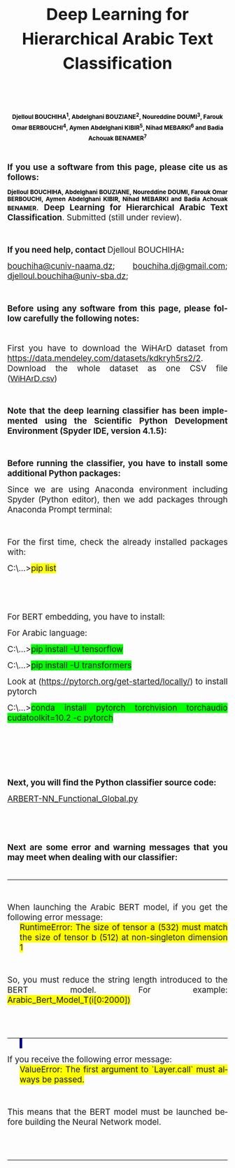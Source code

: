 <html xmlns:v="urn:schemas-microsoft-com:vml"
xmlns:o="urn:schemas-microsoft-com:office:office"
xmlns:w="urn:schemas-microsoft-com:office:word"
xmlns:dt="uuid:C2F41010-65B3-11d1-A29F-00AA00C14882"
xmlns:m="http://schemas.microsoft.com/office/2004/12/omml"
xmlns="http://www.w3.org/TR/REC-html40">

<head>
<meta http-equiv=Content-Type content="text/html; charset=windows-1252">
<meta name=ProgId content=Word.Document>
<meta name=Generator content="Microsoft Word 15">
<meta name=Originator content="Microsoft Word 15">
<link rel=File-List href="index_files/filelist.xml">
<link rel=Edit-Time-Data href="index_files/editdata.mso">
<link rel=dataStoreItem href="index_files/item0001.xml"
target="index_files/props002.xml">
<link rel=themeData href="index_files/themedata.thmx">
<link rel=colorSchemeMapping href="index_files/colorschememapping.xml">
</head>

<body lang=EN-US link=blue vlink=purple style='tab-interval:35.4pt;word-wrap:
break-word'>

<div class=WordSection1>

<p class=MsoNormal align=center style='margin-bottom:0in;text-align:center;
line-height:150%'><b><span style='font-size:28.0pt;line-height:150%;mso-ansi-language:
EN-US'>Deep Learning for Hierarchical Arabic Text Classification<o:p></o:p></span></b></p>

<p class=MsoNormal style='margin-bottom:0in;text-align:justify;line-height:
150%'><span style='mso-ansi-language:EN-US'><o:p>&nbsp;</o:p></span></p>

<p class=MsoNormal style='margin-bottom:0in;text-align:justify'><span
style='mso-ansi-language:EN-US'><o:p>&nbsp;</o:p></span></p>

<p class=MsoNormal align=center style='margin-bottom:0in;text-align:center;
line-height:150%'><b><span style='font-size:10.0pt;line-height:150%;mso-bidi-font-family:
Calibri;mso-bidi-theme-font:minor-latin;color:black;mso-ansi-language:EN-US'>Djelloul
BOUCHIHA<sup>1</sup>, Abdelghani BOUZIANE<sup>2</sup>, Noureddine DOUMI<sup>3</sup>,
Farouk Omar BERBOUCHI<sup>4</sup>, Aymen Abdelghani KIBIR<sup>5</sup>, Nihad
MEBARKI<sup>6</sup> and Badia Achouak BENAMER<sup>7</sup><o:p></o:p></span></b></p>

<p class=MsoNormal style='text-align:justify;line-height:normal'><b><span
style='mso-ansi-language:EN-US'><o:p>&nbsp;</o:p></span></b></p>

<p class=MsoNormal style='text-align:justify;line-height:normal'><b><span
style='font-size:14.0pt;mso-ansi-language:EN-US'>If you use a software from
this page, please cite us as follows:<o:p></o:p></span></b></p>

<p class=MsoNormal style='text-align:justify;line-height:normal'><b><span
style='font-size:10.0pt;mso-bidi-font-family:Calibri;mso-bidi-theme-font:minor-latin;
color:black;mso-ansi-language:EN-US'>Djelloul BOUCHIHA, Abdelghani BOUZIANE,
Noureddine DOUMI, Farouk Omar BERBOUCHI, Aymen Abdelghani KIBIR, Nihad MEBARKI
and Badia Achouak BENAMER</span></b><span style='font-size:14.0pt;mso-ansi-language:
EN-US'>. <b>Deep Learning for Hierarchical Arabic Text Classification</b>.
Submitted (still under review).<o:p></o:p></span></p>

<p class=MsoNormal style='text-align:justify;line-height:normal'><span
style='font-size:14.0pt;mso-ansi-language:EN-US'><o:p>&nbsp;</o:p></span></p>

<p class=MsoNormal style='text-align:justify;line-height:normal'><b><span
style='font-size:14.0pt;mso-ansi-language:EN-US'>If you need help, contact </span></b><span
style='font-size:14.0pt;mso-ansi-language:EN-US'>Djelloul BOUCHIHA<b>: <o:p></o:p></b></span></p>

<p class=MsoNormal style='text-align:justify;line-height:normal'><span lang=FR><a
href="mailto:bouchiha@cuniv-naama.dz"><span lang=EN-US style='font-size:14.0pt;
mso-ansi-language:EN-US'>bouchiha@cuniv-naama.dz</span></a></span><span
style='font-size:14.0pt;mso-ansi-language:EN-US'>; </span><span lang=FR><a
href="mailto:bouchiha.dj@gmail.com"><span lang=EN-US style='font-size:14.0pt;
mso-ansi-language:EN-US'>bouchiha.dj@gmail.com</span></a></span><span
style='font-size:14.0pt;mso-ansi-language:EN-US'>; </span><span lang=FR><a
href="mailto:djelloul.bouchiha@univ-sba.dz"><span lang=EN-US style='font-size:
14.0pt;mso-ansi-language:EN-US'>djelloul.bouchiha@univ-sba.dz</span></a></span><span
style='font-size:14.0pt;mso-ansi-language:EN-US'>; <o:p></o:p></span></p>

<p class=MsoNormal style='text-align:justify;line-height:normal'><span
style='font-size:14.0pt;mso-ansi-language:EN-US'><o:p>&nbsp;</o:p></span></p>

<p class=MsoNormal style='text-align:justify;line-height:normal'><b><span
style='font-size:14.0pt;mso-ansi-language:EN-US'>Before using any software from
this page, please follow carefully the following notes:<o:p></o:p></span></b></p>

<p class=MsoNormal style='text-align:justify;line-height:normal'><span
style='mso-ansi-language:EN-US'><o:p>&nbsp;</o:p></span></p>

<p class=MsoNormal style='text-align:justify;line-height:normal'><span
style='font-size:14.0pt;mso-ansi-language:EN-US'>First you have to download the
WiHArD dataset from </span><span lang=FR style='font-size:14.0pt'><a
href="https://data.mendeley.com/datasets/kdkryh5rs2/2"><span lang=EN-US
style='mso-ansi-language:EN-US'>https://data.mendeley.com/datasets/kdkryh5rs2/2</span></a></span><span
style='font-size:14.0pt;mso-ansi-language:EN-US'>. Download the whole dataset as
one CSV file (</span><span style='font-size:14.0pt;font-family:"Arial",sans-serif;
color:#1A1A1A;mso-ansi-language:EN-US'><a
href="https://data.mendeley.com/datasets/kdkryh5rs2/2#:~:text=CSV-,WiHArD.csv,-3%20MB">WiHArD.csv</a></span><span
style='font-size:14.0pt;mso-ansi-language:EN-US'>)<o:p></o:p></span></p>

<p class=MsoNormal style='text-align:justify;line-height:normal'><span
style='font-size:14.0pt;mso-ansi-language:EN-US'><o:p>&nbsp;</o:p></span></p>

<p class=MsoNormal style='text-align:justify;line-height:normal'><b><span
style='font-size:14.0pt;mso-ansi-language:EN-US'>Note that the deep learning classifier
has been implemented using the Scientific Python Development Environment
(Spyder IDE, version 4.1.5):<o:p></o:p></span></b></p>

<p class=MsoNormal style='text-align:justify;line-height:normal'><span lang=FR
style='font-size:14.0pt;mso-fareast-language:FR;mso-no-proof:yes'><v:shapetype
 id="_x0000_t75" coordsize="21600,21600" o:spt="75" o:preferrelative="t"
 path="m@4@5l@4@11@9@11@9@5xe" filled="f" stroked="f">
 <v:stroke joinstyle="miter"/>
 <v:formulas>
  <v:f eqn="if lineDrawn pixelLineWidth 0"/>
  <v:f eqn="sum @0 1 0"/>
  <v:f eqn="sum 0 0 @1"/>
  <v:f eqn="prod @2 1 2"/>
  <v:f eqn="prod @3 21600 pixelWidth"/>
  <v:f eqn="prod @3 21600 pixelHeight"/>
  <v:f eqn="sum @0 0 1"/>
  <v:f eqn="prod @6 1 2"/>
  <v:f eqn="prod @7 21600 pixelWidth"/>
  <v:f eqn="sum @8 21600 0"/>
  <v:f eqn="prod @7 21600 pixelHeight"/>
  <v:f eqn="sum @10 21600 0"/>
 </v:formulas>
 <v:path o:extrusionok="f" gradientshapeok="t" o:connecttype="rect"/>
 <o:lock v:ext="edit" aspectratio="t"/>
</v:shapetype><v:shape id="_x0000_i1026" type="#_x0000_t75" style='width:191.25pt;
 height:275.25pt;visibility:visible;mso-wrap-style:square'>
 <v:imagedata src="index_files/image001.png" o:title=""/>
</v:shape></span><span style='font-size:14.0pt;mso-ansi-language:EN-US'><o:p></o:p></span></p>

<p class=MsoNormal style='text-align:justify;line-height:normal'><span
style='font-size:14.0pt;mso-ansi-language:EN-US'><o:p>&nbsp;</o:p></span></p>

<p class=MsoNormal style='margin-bottom:0in;text-align:justify;line-height:
normal'><b><span style='font-size:14.0pt;mso-ansi-language:EN-US'>Before
running the classifier, you have to install some additional Python packages:</span></b><span
style='font-size:14.0pt;mso-ansi-language:EN-US'> <o:p></o:p></span></p>

<p class=MsoNormal style='margin-bottom:0in;text-align:justify;line-height:
normal'><span style='font-size:14.0pt;mso-ansi-language:EN-US'>Since we are
using Anaconda environment including Spyder (Python editor), then we add
packages through Anaconda Prompt terminal:<o:p></o:p></span></p>

<p class=MsoNormal style='margin-bottom:0in;text-align:justify;line-height:
normal'><span lang=FR style='font-size:14.0pt;mso-fareast-language:FR;
mso-no-proof:yes'><v:shape id="Image_x0020_1" o:spid="_x0000_i1025" type="#_x0000_t75"
 style='width:390.75pt;height:219.75pt;visibility:visible;mso-wrap-style:square'>
 <v:imagedata src="index_files/image002.png" o:title=""/>
</v:shape></span><span style='font-size:14.0pt;mso-ansi-language:EN-US'><o:p></o:p></span></p>

<p class=MsoNormal style='margin-bottom:0in;text-align:justify;line-height:
normal'><span style='font-size:14.0pt;mso-ansi-language:EN-US'><o:p>&nbsp;</o:p></span></p>

<p class=MsoNormal style='margin-bottom:0in;text-align:justify;line-height:
normal'><span style='font-size:14.0pt;mso-ansi-language:EN-US'>For the first
time, check the already installed packages with:<o:p></o:p></span></p>

<p class=MsoNormal style='margin-bottom:0in;text-align:justify;line-height:
normal'><span style='font-size:14.0pt;mso-ansi-language:EN-US'>C:\...&gt;<span
style='background:yellow;mso-highlight:yellow'>pip list</span><o:p></o:p></span></p>

<p class=MsoNormal style='margin-bottom:0in;text-align:justify;line-height:
normal'><span style='font-size:14.0pt;mso-ansi-language:EN-US'><o:p>&nbsp;</o:p></span></p>

<p class=MsoNormal style='margin-bottom:0in;text-align:justify;line-height:
normal'><span style='font-size:14.0pt;mso-ansi-language:EN-US'><o:p>&nbsp;</o:p></span></p>

<p class=MsoNormal style='margin-bottom:0in;text-align:justify;line-height:
normal'><span style='font-size:14.0pt;mso-ansi-language:EN-US'>For BERT
embedding, you have to install:<o:p></o:p></span></p>

<p class=MsoNormal style='margin-bottom:0in;text-align:justify;line-height:
normal'><span style='font-size:14.0pt;mso-ansi-language:EN-US'>For Arabic
language:<o:p></o:p></span></p>

<p class=MsoNormal style='margin-bottom:0in;text-align:justify;line-height:
normal'><span style='font-size:14.0pt;mso-ansi-language:EN-US'>C:\...&gt;<span
style='background:lime;mso-highlight:lime'>pip install -U tensorflow</span><o:p></o:p></span></p>

<p class=MsoNormal style='margin-bottom:0in;text-align:justify;line-height:
normal'><span style='font-size:14.0pt;mso-ansi-language:EN-US'>C:\...&gt;<span
style='background:lime;mso-highlight:lime'>pip install -U transformers</span><o:p></o:p></span></p>

<p class=MsoNormal style='margin-bottom:0in;text-align:justify;line-height:
normal'><span style='font-size:14.0pt;mso-ansi-language:EN-US'>Look at (</span><span
lang=FR><a href="https://pytorch.org/get-started/locally/"><span lang=EN-US
style='font-size:14.0pt;mso-ansi-language:EN-US'>https://pytorch.org/get-started/locally/</span></a></span><span
style='font-size:14.0pt;mso-ansi-language:EN-US'>) to install pytorch<o:p></o:p></span></p>

<p class=MsoNormal style='margin-bottom:0in;text-align:justify;line-height:
normal'><span style='font-size:14.0pt;mso-ansi-language:EN-US'>C:\...&gt;<span
style='background:lime;mso-highlight:lime'>conda install pytorch torchvision
torchaudio cudatoolkit=10.2 -c pytorch<o:p></o:p></span></span></p>

<p class=MsoNormal style='margin-bottom:0in;text-align:justify;line-height:
normal'><span style='font-size:14.0pt;mso-ansi-language:EN-US'><o:p>&nbsp;</o:p></span></p>

<p class=MsoNormal style='margin-bottom:0in;text-align:justify;line-height:
normal'><span style='font-size:14.0pt;mso-ansi-language:EN-US'><o:p>&nbsp;</o:p></span></p>

<p class=MsoNormal style='margin-bottom:0in;text-align:justify;line-height:
normal'><span style='font-size:14.0pt;mso-ansi-language:EN-US'><o:p>&nbsp;</o:p></span></p>

<p class=MsoNormal style='text-align:justify;line-height:normal'><b><span
style='font-size:14.0pt;mso-ansi-language:EN-US'>Next, you will find the Python
classifier source code:<o:p></o:p></span></b></p>

<p class=MsoNormal style='text-align:justify;line-height:normal'><span
style='font-size:14.0pt;mso-ansi-language:EN-US'><a
href="ARBERT-NN_Functional_Global.py">ARBERT-NN_Functional_Global.py</a><o:p></o:p></span></p>

<p class=MsoNormal style='text-align:justify;line-height:normal'><span
style='font-size:14.0pt;mso-ansi-language:EN-US'><o:p>&nbsp;</o:p></span></p>

<p class=MsoNormal style='text-align:justify;line-height:normal'><span
style='font-size:14.0pt;mso-ansi-language:EN-US'><o:p>&nbsp;</o:p></span></p>

<p class=MsoNormal style='text-align:justify;line-height:normal'><b><span
style='font-size:14.0pt;mso-ansi-language:EN-US'>Next are some error and
warning messages that you may meet when dealing with our classifier:<o:p></o:p></span></b></p>

<div style='mso-element:para-border-div;border:none;border-bottom:solid windowtext 1.0pt;
mso-border-bottom-alt:solid windowtext .75pt;padding:0in 0in 1.0pt 0in'>

<p class=MsoNormal style='margin-bottom:0in;text-align:justify;line-height:
normal;border:none;mso-border-bottom-alt:solid windowtext .75pt;padding:0in;
mso-padding-alt:0in 0in 1.0pt 0in'><span style='font-size:14.0pt;mso-ansi-language:
EN-US'><o:p>&nbsp;</o:p></span></p>

</div>

<p class=MsoNormal style='margin-bottom:0in;text-align:justify;line-height:
normal'><span style='font-size:14.0pt;mso-ansi-language:EN-US'><o:p>&nbsp;</o:p></span></p>

<p class=MsoNormal style='margin-bottom:0in;text-align:justify;line-height:
normal'><span style='font-size:14.0pt;mso-ansi-language:EN-US'>When launching
the Arabic BERT model, if you get the following error message:<o:p></o:p></span></p>

<p class=MsoNormal style='margin-top:0in;margin-right:0in;margin-bottom:0in;
margin-left:21.25pt;text-align:justify;line-height:normal'><span
style='font-size:14.0pt;background:yellow;mso-highlight:yellow;mso-ansi-language:
EN-US'>RuntimeError: The size of tensor a (532) must match the size of tensor b
(512) at non-singleton dimension 1<o:p></o:p></span></p>

<div style='mso-element:para-border-div;border:none;border-bottom:solid windowtext 1.0pt;
mso-border-bottom-alt:solid windowtext .75pt;padding:0in 0in 1.0pt 0in'>

<p class=MsoNormal style='margin-bottom:0in;text-align:justify;line-height:
normal;border:none;mso-border-bottom-alt:solid windowtext .75pt;padding:0in;
mso-padding-alt:0in 0in 1.0pt 0in'><span style='font-size:14.0pt;mso-ansi-language:
EN-US'><o:p>&nbsp;</o:p></span></p>

<p class=MsoNormal style='margin-bottom:0in;text-align:justify;line-height:
normal;border:none;mso-border-bottom-alt:solid windowtext .75pt;padding:0in;
mso-padding-alt:0in 0in 1.0pt 0in'><span style='font-size:14.0pt;mso-ansi-language:
EN-US'>So, you must reduce the string length introduced to the BERT model. For
example: <span style='background:yellow;mso-highlight:yellow'>Arabic_Bert_Model_T(i[0:2000])</span><o:p></o:p></span></p>

<p class=MsoNormal style='margin-bottom:0in;text-align:justify;line-height:
normal;border:none;mso-border-bottom-alt:solid windowtext .75pt;padding:0in;
mso-padding-alt:0in 0in 1.0pt 0in'><span style='font-size:14.0pt;mso-ansi-language:
EN-US'><o:p>&nbsp;</o:p></span></p>

<p class=MsoNormal style='margin-bottom:0in;text-align:justify;line-height:
normal;border:none;mso-border-bottom-alt:solid windowtext .75pt;padding:0in;
mso-padding-alt:0in 0in 1.0pt 0in'><span style='font-size:14.0pt;mso-ansi-language:
EN-US'><o:p>&nbsp;</o:p></span></p>

</div>

<p class=MsoNormal style='margin-top:0in;margin-right:0in;margin-bottom:0in;
margin-left:21.25pt;text-align:justify;line-height:normal'><span
style='font-size:14.0pt;background:darkblue;mso-highlight:darkblue;mso-ansi-language:
EN-US'><o:p>&nbsp;</o:p></span></p>

<p class=MsoNormal style='margin-bottom:0in;text-align:justify;line-height:
normal'><span style='font-size:14.0pt;mso-ansi-language:EN-US'>If you receive
the following error message:<o:p></o:p></span></p>

<p class=MsoNormal style='margin-top:0in;margin-right:0in;margin-bottom:0in;
margin-left:21.25pt;text-align:justify;line-height:normal'><span
style='font-size:14.0pt;background:yellow;mso-highlight:yellow;mso-ansi-language:
EN-US'>ValueError: The first argument to `Layer.call` must always be passed.<o:p></o:p></span></p>

<div style='mso-element:para-border-div;border:none;border-bottom:solid windowtext 1.0pt;
mso-border-bottom-alt:solid windowtext .75pt;padding:0in 0in 1.0pt 0in'>

<p class=MsoNormal style='margin-bottom:0in;text-align:justify;line-height:
normal;border:none;mso-border-bottom-alt:solid windowtext .75pt;padding:0in;
mso-padding-alt:0in 0in 1.0pt 0in'><span style='font-size:14.0pt;mso-ansi-language:
EN-US'><o:p>&nbsp;</o:p></span></p>

<p class=MsoNormal style='margin-bottom:0in;text-align:justify;line-height:
normal;border:none;mso-border-bottom-alt:solid windowtext .75pt;padding:0in;
mso-padding-alt:0in 0in 1.0pt 0in'><span style='font-size:14.0pt;mso-ansi-language:
EN-US'>This means that the BERT model must be launched before building the
Neural Network model.<o:p></o:p></span></p>

<p class=MsoNormal style='margin-bottom:0in;text-align:justify;line-height:
normal;border:none;mso-border-bottom-alt:solid windowtext .75pt;padding:0in;
mso-padding-alt:0in 0in 1.0pt 0in'><span style='font-size:14.0pt;mso-ansi-language:
EN-US'><o:p>&nbsp;</o:p></span></p>

<p class=MsoNormal style='margin-bottom:0in;text-align:justify;line-height:
normal;border:none;mso-border-bottom-alt:solid windowtext .75pt;padding:0in;
mso-padding-alt:0in 0in 1.0pt 0in'><span style='font-size:14.0pt;mso-ansi-language:
EN-US'><o:p>&nbsp;</o:p></span></p>

</div>

</div>

</body>

</html>
